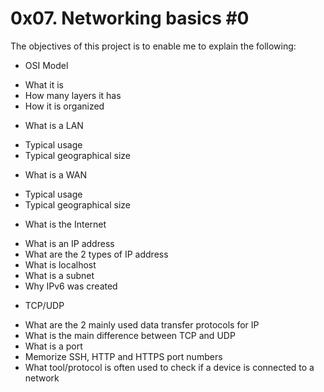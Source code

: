 # 0x07. Networking basics #0

The objectives of this project is to enable me to explain the following:
* OSI Model
- What it is
- How many layers it has
- How it is organized
* What is a LAN
- Typical usage
- Typical geographical size
* What is a WAN
- Typical usage
- Typical geographical size
* What is the Internet
- What is an IP address
- What are the 2 types of IP address
- What is localhost
- What is a subnet
- Why IPv6 was created
* TCP/UDP
- What are the 2 mainly used data transfer protocols for IP
- What is the main difference between TCP and UDP
- What is a port
- Memorize SSH, HTTP and HTTPS port numbers
- What tool/protocol is often used to check if a device is connected to a network
